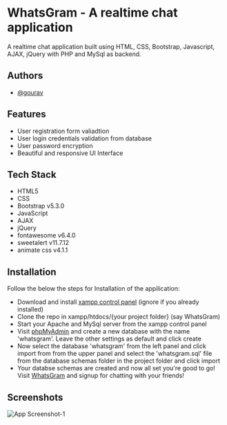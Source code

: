 
# WhatsGram - A realtime chat application

A realtime chat application built using HTML, CSS, Bootstrap, Javascript, AJAX, jQuery with PHP and MySql as backend.
## Authors

- [@gourav](https://github.com/gourav1001)


## Features

- User registration form valiadtion
- User login credentials validation from database
- User password encryption
- Beautiful and responsive UI Interface


## Tech Stack

- HTML5
- CSS
- Bootstrap v5.3.0
- JavaScript
- AJAX
- jQuery
- fontawesome v6.4.0
- sweetalert v11.7.12
- animate css v4.1.1
## Installation

Follow the below the steps for Installation of the appilication: 

- Download and install [xampp control panel](https://www.apachefriends.org/download.html) (ignore if you already installed)
- Clone the repo in xampp/htdocs/{your project folder} (say WhatsGram)
- Start your Apache and MySql server from the xampp control panel
- Visit [phpMyAdmin](http://localhost/phpmyadmin/) and create a new database with the name 'whatsgram'. Leave the other settings as default and click create
- Now select the database 'whatsgram' from the left panel and click import from from the upper panel and select the 'whatsgram.sql' file from the database schemas folder in the project folder and click import
- Your databse schemas are created and now all set you're good to go! Visit [WhatsGram](http://localhost/WhatsGram/) and signup for chatting with your friends!
## Screenshots

![App Screenshot-1]()